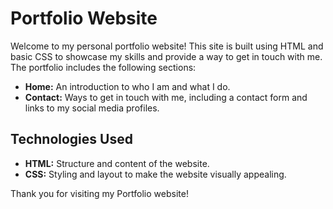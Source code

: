 # Portfolio Website

Welcome to my personal portfolio website! This site is built using HTML and basic CSS to showcase my skills and provide a way to get in touch with me. The portfolio includes the following sections:

- **Home:** An introduction to who I am and what I do.
- **Contact:** Ways to get in touch with me, including a contact form and links to my social media profiles.

## Technologies Used

- **HTML:** Structure and content of the website.
- **CSS:** Styling and layout to make the website visually appealing.

Thank you for visiting my Portfolio website!
